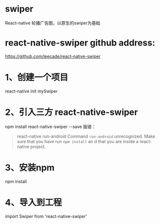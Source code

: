 # swiper
React-native 轮播广告图，以原生的swiper为基础
# react-native-swiper github address:
https://github.com/leecade/react-native-swiper
# 1、创建一个项目
react-native init mySwiper
# 2、引入三方 react-native-swiper 
npm install react-native-swiper --save
报错：
>react-native run-android
Command `run-android` unrecognized. Make sure that you have run `npm install` an
d that you are inside a react-native project.
# 3、安装npm
npm install
# 4、导入到工程
import Swiper from 'react-native-swiper'

